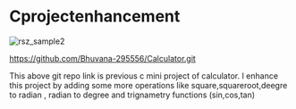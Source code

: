 # Cprojectenhancement



![rsz_sample2](https://user-images.githubusercontent.com/30249978/42414315-ffad4f50-8200-11e8-9491-6d01863d4782.png)



https://github.com/Bhuvana-295556/Calculator.git 


This above git repo link is previous c mini project of calculator. I enhance this project by adding some more operations like square,squareroot,deegre to radian , radian to degree and trignametry functions (sin,cos,tan)

